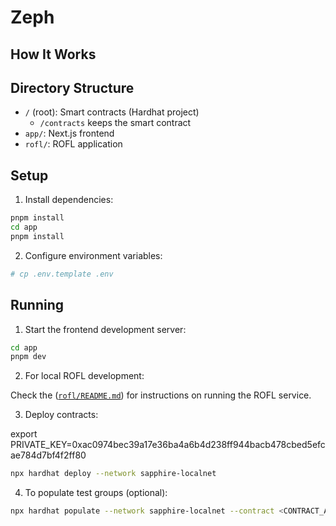 # Zeph

## How It Works

<!-- CraneChat is a decentralized chat application that provides:

1. **Token Gated Group Chats**: Create groups that require members to hold specific token amounts on supported chains to join
2. **Direct Messaging**: Send encrypted messages directly to other users
3. **E2E Encryption**: All messages are encrypted using Oasis Sapphire's confidential smart contracts
4. **ROFL Integration**: Automated token balance verification using ROFL (Remote Offchain Fault-tolerant Logic)

The application consists of:
- Smart contracts deployed on Oasis Sapphire
- ROFL application for off-chain token balance verification
- Next.js frontend with Wagmi for web3 integration -->

## Directory Structure

- `/` (root): Smart contracts (Hardhat project)
    - `/contracts` keeps the smart contract
- `app/`: Next.js frontend
- `rofl/`: ROFL application

## Setup

1. Install dependencies:

```sh
pnpm install
cd app
pnpm install
```

2. Configure environment variables:

```sh
# cp .env.template .env
```

## Running

1. Start the frontend development server:

```sh
cd app
pnpm dev
```

2. For local ROFL development:

Check the ([`rofl/README.md`](./rofl/README.md)) for instructions on running the ROFL service.

3. Deploy contracts:


export PRIVATE_KEY=0xac0974bec39a17e36ba4a6b4d238ff944bacb478cbed5efcae784d7bf4f2ff80



```sh
npx hardhat deploy --network sapphire-localnet
```



4. To populate test groups (optional):

```sh
npx hardhat populate --network sapphire-localnet --contract <CONTRACT_ADDRESS>
```
